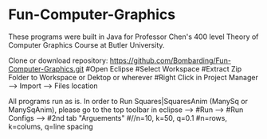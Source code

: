 # Fun-Computer-Graphics

These programs were built in Java for Professor Chen's 400 level Theory of Computer Graphics Course at Butler University.

Clone or download repository: https://github.com/Bombarding/Fun-Computer-Graphics.git
#Open Eclipse
#Select Workspace
#Extract Zip Folder to Workspace or Dektop or wherever
#Right Click in Project Manager --> Import --> Files location


All programs run as is. In order to Run Squares|SquaresAnim (ManySq or ManySqAnim), please go to the top toolbar in eclipse --> 
#Run --> 
#Run Configs --> 
#2nd tab "Arguements" 
#//n=10, k=50, q=0.1
#n=rows, k=colums, q=line spacing




